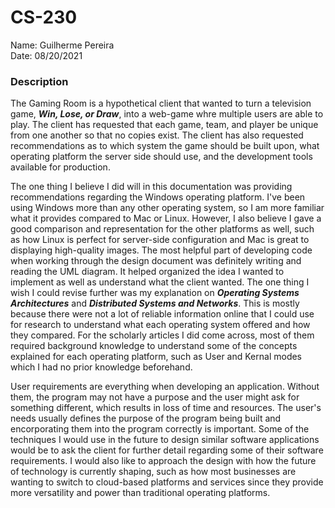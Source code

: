 # CS-230 #
Name: Guilherme Pereira
<br>Date: 08/20/2021

### Description ###
The Gaming Room is a hypothetical client that wanted to turn a television game, **_Win, Lose, or Draw_**, into a web-game whre multiple users are able to play. The client has requested that each game, team, and player be unique from one another so that no copies exist. The client has also requested recommendations as to which system the game should be built upon, what operating platform the server side should use, and the development tools available for production.<br>

The one thing I believe I did will in this documentation was providing recommendations regarding the Windows operating platform. I've been using Windows more than any other operating system, so I am more familiar what it provides compared to Mac or Linux. However, I also believe I  gave a good comparison and representation for the other platforms as well, such as how Linux is perfect for server-side configuration and Mac is great to displaying high-quality images. The most helpful part of developing code when working through the design document was definitely writing and reading the UML diagram. It helped organized the idea I wanted to implement as well as understand what the client wanted. The one thing I wish I could revise further was my explanation on _**Operating Systems Architectures**_ and _**Distributed Systems and Networks**_. This is mostly because there were not a lot of reliable information online that I could use for research to understand what each operating system offered and how they compared. For the scholarly articles I did come across, most of them required background knowledge to understand some of the concepts explained for each operating platform, such as User and Kernal modes which I had no prior knowledge beforehand.<br>

User requirements are everything when developing an application. Without them, the program may not have a purpose and the user might ask for something different, which results in loss of time and resources. The user's needs usually defines the purpose of the program being built and encorporating them into the program correctly is important. Some of the techniques I would use in the future to design similar software applications would be to ask the client for further detail regarding some of their software requirements. I would also like to approach the design with how the future of technology is currently shaping, such as how most businesses are wanting to switch to cloud-based platforms and services since they provide more versatility and power than traditional operating platforms.
